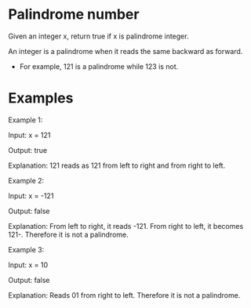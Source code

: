 # Palindrome number

Given an integer x, return true if x is palindrome integer.

An integer is a palindrome when it reads the same backward as forward.

- For example, 121 is a palindrome while 123 is not.

# Examples

Example 1:

Input: x = 121

Output: true

Explanation: 121 reads as 121 from left to right and from right to left.

Example 2:

Input: x = -121

Output: false

Explanation: From left to right, it reads -121. From right to left, it becomes 121-. Therefore it is not a palindrome.

Example 3:

Input: x = 10

Output: false

Explanation: Reads 01 from right to left. Therefore it is not a palindrome.